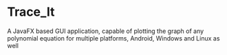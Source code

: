 # Trace_It

A JavaFX based GUI application, capable of plotting the graph of
any polynomial equation for multiple platforms, Android, Windows
and Linux as well
